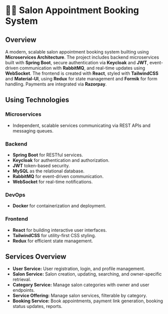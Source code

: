 # 💇‍♀️ Salon Appointment Booking System 

## Overview  
A modern, scalable salon appointment booking system builting using **Microservices Architecture**. The project includes backend microservices built with **Spring Boot**, secure authentication via **Keycloak** and **JWT**, event-driven communication with **RabbitMQ**, and real-time updates using **WebSocket**. The frontend is created with **React**, styled with **TailwindCSS** and **Material-UI**, using **Redux** for state management and **Formik** for form handling. Payments are integrated via **Razorpay**.

## Using Technologies  

### Microservices  
- Independent, scalable services communicating via REST APIs and messaging queues.

### Backend  
- **Spring Boot** for RESTful services.  
- **Keycloak** for authentication and authorization.  
- **JWT** token-based security.  
- **MySQL** as the relational database.  
- **RabbitMQ** for event-driven communication.  
- **WebSocket** for real-time notifications.

### DevOps  
- **Docker** for containerization and deployment.

### Frontend  
- **React** for building interactive user interfaces.  
- **TailwindCSS** for utility-first CSS styling.  
- **Redux** for efficient state management.  


## Services Overview  

- **User Service:** User registration, login, and profile management.  
- **Salon Service:** Salon creation, updating, searching, and owner-specific retrieval.  
- **Category Service:** Manage salon categories with owner and user endpoints.  
- **Service Offering:** Manage salon services, filterable by category.  
- **Booking Service:** Book appointments, payment link generation, booking status updates, reports.  


